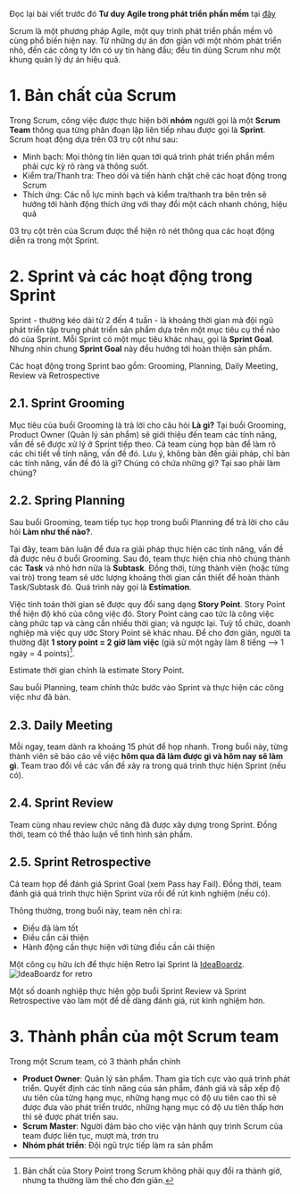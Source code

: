 Đọc lại bài viết trước đó **Tư duy Agile trong phát triển phần mềm** tại [đây](https://tuybutcualinh.vercel.app/posts/tu-duy-agile-trong-phat-trien-phan-mem)

Scrum là một phương pháp Agile, một quy trình phát triển phần mềm vô cùng phổ biến hiện nay. Từ những dự án đơn giản với một nhóm phát triển nhỏ, đến các công ty lớn có uy tín hàng đầu; đều tin dùng Scrum như một khung quản lý dự án hiệu quả.

# 1. Bản chất của Scrum

Trong Scrum, công việc được thực hiện bởi **nhóm** người gọi là một **Scrum Team** thông qua từng phân đoạn lặp liên tiếp nhau được gọi là **Sprint**. Scrum hoạt động dựa trên 03 trụ cột như sau:

- Minh bạch: Mọi thông tin liên quan tới quá trình phát triển phần mềm phải cực kỳ rõ ràng và thông suốt.
- Kiểm tra/Thanh tra: Theo dõi và tiến hành chặt chẽ các hoạt động trong Scrum
- Thích ứng: Các nỗ lực minh bạch và kiểm tra/thanh tra bên trên sẽ hướng tới hành động thích ứng với thay đổi một cách nhanh chóng, hiệu quả

03 trụ cột trên của Scrum được thể hiện rõ nét thông qua các hoạt động diễn ra trong một Sprint.

# 2. Sprint và các hoạt động trong Sprint

Sprint - thường kéo dài từ 2 đến 4 tuần - là khoảng thời gian mà đội ngũ phát triển tập trung phát triển sản phẩm dựa trên một mục tiêu cụ thể nào đó của Sprint. Mỗi Sprint có một mục tiêu khác nhau, gọi là **Sprint Goal**. Nhưng nhìn chung **Sprint Goal** này đều hướng tới hoàn thiện sản phẩm.

Các hoạt động trong Sprint bao gồm: Grooming, Planning, Daily Meeting, Review và Retrospective

## 2.1. Sprint Grooming

Mục tiêu của buổi Grooming là trả lời cho câu hỏi **Là gì?**
Tại buổi Grooming, Product Owner (Quản lý sản phẩm) sẽ giới thiệu đến team các tính năng, vấn đề sẽ được xử lý ở Sprint tiếp theo. Cả team cùng họp bàn để làm rõ các chi tiết về tính năng, vấn đề đó. Lưu ý, không bàn đến giải pháp, chỉ bàn các tính năng, vấn đề đó là gì? Chúng có chứa những gì? Tại sao phải làm chúng?

## 2.2. Spring Planning

Sau buổi Grooming, team tiếp tục họp trong buổi Planning để trả lời cho câu hỏi **Làm như thế nào?**.

Tại đây, team bàn luận để đưa ra giải pháp thực hiện các tính năng, vấn đề đã được nêu ở buổi Grooming. Sau đó, team thực hiện chia nhỏ chúng thành các **Task** và nhỏ hơn nữa là **Subtask**. Đồng thời, từng thành viên (hoặc từng vai trò) trong team sẽ ước lượng khoảng thời gian cần thiết để hoàn thành Task/Subtask đó. Quá trình này gọi là **Estimation**.

Việc tính toán thời gian sẽ được quy đổi sang dạng **Story Point**. Story Point thể hiện độ khó của công việc đó. Story Point càng cao tức là công việc càng phức tạp và càng cần nhiều thời gian; và ngược lại. Tuỳ tổ chức, doanh nghiệp mà việc quy ước Story Point sẽ khác nhau. Để cho đơn giản, người ta thường đặt **1 story point = 2 giờ làm việc** (giả sử một ngày làm 8 tiếng --> 1 ngày = 4 points)[^1].

Estimate thời gian chính là estimate Story Point.

Sau buổi Planning, team chính thức bước vào Sprint và thực hiện các công việc như đã bàn.

## 2.3. Daily Meeting

Mỗi ngay, team dành ra khoảng 15 phút để họp nhanh. Trong buổi này, từng thành viên sẽ báo cáo về việc **hôm qua đã làm được gì và hôm nay sẽ làm gì**. Team trao đổi về các vấn đề xảy ra trong quá trình thực hiện Sprint (nếu có).

## 2.4. Sprint Review

Team cùng nhau review chức năng đã được xây dựng trong Sprint. Đồng thời, team có thể thảo luận về tình hình sản phẩm.

## 2.5. Sprint Retrospective

Cả team họp để đánh giá Sprint Goal (xem Pass hay Fail). Đồng thời, team đánh giá quá trình thực hiện Sprint vừa rồi để rút kinh nghiệm (nếu có).

Thông thường, trong buổi này, team nên chỉ ra:

- Điều đã làm tốt
- Điều cần cải thiện
- Hành động cần thực hiện với từng điều cần cải thiện

Một công cụ hữu ích để thực hiện Retro lại Sprint là [IdeaBoardz](https://ideaboardz.com/).
![IdeaBoardz for retro](https://www.teamretro.com/wp-content/uploads/2023/07/TeamRetro-choose-the-right-retro-for-your-team-IdeaBoardz-1024x643.png)

Một số doanh nghiệp thực hiện gộp buổi Sprint Review và Sprint Retrospective vào làm một để dễ dàng đánh giá, rút kinh nghiệm hơn.

# 3. Thành phần của một Scrum team

Trong một Scrum team, có 3 thành phần chính

- **Product Owner**: Quản lý sản phẩm. Tham gia tích cực vào quá trình phát triển. Quyết định các tính năng của sản phẩm, đánh giá và sắp xếp độ ưu tiên của từng hạng mục, những hạng mục có độ ưu tiên cao thì sẽ được đưa vào phát triển trước, những hạng mục có độ ưu tiên thấp hơn thì sẽ được phát triển sau.
- **Scrum Master**: Người đảm bảo cho việc vận hành quy trình Scrum của team được liên tục, mượt mà, trơn tru
- **Nhóm phát triển**: Đội ngũ trực tiếp làm ra sản phẩm

[^1]: Bản chất của Story Point trong Scrum không phải quy đổi ra thành giờ, nhưng ta thường làm thế cho đơn giản.
